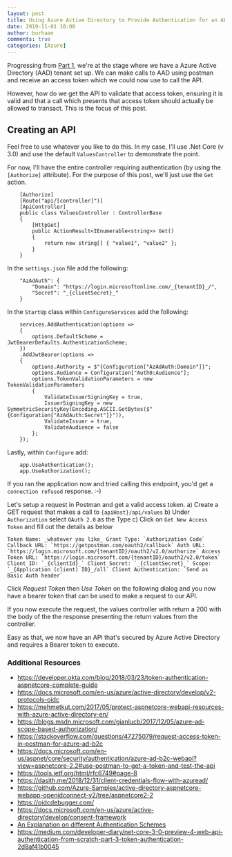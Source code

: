 ```yaml
---
layout: post
title: Using Azure Active Directory to Provide Authentication for an API (Part 2)
date: 2019-11-01 10:00
author: burhaan
comments: true
categories: [Azure]
---
```


Progressing from [Part 1](/2019-02-05-using-azure-active-directory-to-provide-authentication-for-an-api-part-1), we're at the stage where we have a Azure Active Directory (AAD) tenant set up. 
We can make calls to AAD using postman and receive an access token which we could now use to call the API.

However, how do we get the API to validate that access token, ensuring it is valid and that a call which presents that access token should actually be allowed to transact. This is the focus of this post.

## Creating an API
Feel free to use whatever you like to do this. In my case, I'll use .Net Core (v 3.0) and use the default `ValuesController` to demonstrate the point.

For now, I'll have the entire controller requiring authentication (by using the `[Authorize]` attribute). For the purpose of this post, we'll just use the `Get` action.

```
    [Authorize]
    [Route("api/[controller]")]
    [ApiController]
    public class ValuesController : ControllerBase
    {
        [HttpGet]
        public ActionResult<IEnumerable<string>> Get()
        {
            return new string[] { "value1", "value2" };
        }
    }
```

In the `settings.json` file add the following:
```
    "AzAdAuth": {
        "Domain": "https://login.microsoftonline.com/_{tenantID}_/",
        "Secret": "_{clientSecret}_"
    }
```

In the `StartUp` class within `ConfigureServices` add the following:
```
    services.AddAuthentication(options =>
    {
        options.DefaultScheme = JwtBearerDefaults.AuthenticationScheme;
    })
    .AddJwtBearer(options =>
    {
        options.Authority = $"{Configuration["AzAdAuth:Domain"]}";
        options.Audience = Configuration["Auth0:Audience"];
        options.TokenValidationParameters = new TokenValidationParameters
        {
            ValidateIssuerSigningKey = true,
            IssuerSigningKey = new SymmetricSecurityKey(Encoding.ASCII.GetBytes($"{Configuration["AzAdAuth:Secret"]}")),
            ValidateIssuer = true,
            ValidateAudience = false
        };
    }); 
```

Lastly, within `Configure` add:
```
    app.UseAuthentication();
    app.UseAuthorization();
``` 

If you ran the application now and tried calling this endpoint, you'd get a `connection refused` response. :-)

Let's setup a request in Postman and get a valid access token. 
a) Create a GET request that makes a call to `{apiHost}/api/values`
b) Under `Authorization` select `OAuth 2.0` as the Type
c) Click on `Get New Access Token` and fill out the details as below

``
Token Name: _whatever you like_
Grant Type: `Authorization Code`
Callback URL: `https://getpostman.com/oauth2/callback`
Auth URL: `https://login.microsoft.com/{tenantID}/oauth2/v2.0/authorize`
Access Token URL: `https://login.microsoft.com/{tenantID}/oauth2/v2.0/token`
Client ID: `_{clientId}_`
Client Secret: `_{clientSecret}_`
Scope: `_{Application (client) ID}_/all`
Client Authentication: `Send as Basic Auth header`
``

Click *Request Token* then *Use Token* on the following dialog and you now have a bearer token that can be used to make a request to our API. 

If you now execute the request, the values controller with return a 200 with the body of the the response presenting the return values from the controller.

Easy as that, we now have an API that's secured by Azure Active Directory and requires a Bearer token to execute.

### Additional Resources
- https://developer.okta.com/blog/2018/03/23/token-authentication-aspnetcore-complete-guide
- https://docs.microsoft.com/en-us/azure/active-directory/develop/v2-protocols-oidc
- https://mehmetkut.com/2017/05/protect-aspnetcore-webapi-resources-with-azure-active-directory-en/
- https://blogs.msdn.microsoft.com/gianlucb/2017/12/05/azure-ad-scope-based-authorization/
- https://stackoverflow.com/questions/47275079/request-access-token-in-postman-for-azure-ad-b2c
- https://docs.microsoft.com/en-us/aspnet/core/security/authentication/azure-ad-b2c-webapi?view=aspnetcore-2.2#use-postman-to-get-a-token-and-test-the-api
- https://tools.ietf.org/html/rfc6749#page-8
- https://dasith.me/2018/12/31/client-credentials-flow-with-azuread/
- https://github.com/Azure-Samples/active-directory-aspnetcore-webapp-openidconnect-v2/tree/aspnetcore2-2
- https://oidcdebugger.com/
- https://docs.microsoft.com/en-us/azure/active-directory/develop/consent-framework
- [An Explanation on different Authentication Schemes](https://github.com/aspnet/announcements/issues/262)
- https://medium.com/developer-diary/net-core-3-0-preview-4-web-api-authentication-from-scratch-part-3-token-authentication-2d8af41b0045
